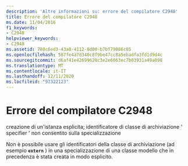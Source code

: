 ```yaml
---
description: 'Altre informazioni su: errore del compilatore C2948'
title: Errore del compilatore C2948
ms.date: 11/04/2016
f1_keywords:
- C2948
helpviewer_keywords:
- C2948
ms.assetid: 780c6ed3-43a0-4112-8d00-b7bf79086c05
ms.openlocfilehash: 587fe4a7d340c8f9be47cc8a5ebadfa3fd1d9d4c
ms.sourcegitcommit: d6af41e42699628c3e2e6063ec7b03931a49a098
ms.translationtype: MT
ms.contentlocale: it-IT
ms.lasthandoff: 12/11/2020
ms.locfileid: "97322123"
---
```

# <a name="compiler-error-c2948"></a>Errore del compilatore C2948

creazione di un'istanza esplicita; identificatore di classe di archiviazione ' specifier ' non consentito sulla specializzazione

Non è possibile usare gli identificatori della classe di archiviazione (ad esempio **`extern`** ) in una specializzazione di una classe modello che in precedenza è stata creata in modo esplicito.
